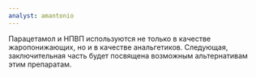 ```yaml
---
analyst: amantonio
---
```


Парацетамол и НПВП используются не только в качестве жаропонижающих, но и в качестве анальгетиков. Следующая, заключительная часть будет посвящена возможным альтернативам этим препаратам.
